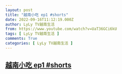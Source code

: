 ```yaml
---
layout: post
title: "越南小吃 ep1 #shorts"
date: 2022-09-16T11:12:19.000Z
author: LyLy TV越南生活
from: https://www.youtube.com/watch?v=UaT36GCi6kU
tags: [ LyLy TV越南生活 ]
comments: True
categories: [ LyLy TV越南生活 ]
---
```

<!--1663326739000-->
[越南小吃 ep1 #shorts](https://www.youtube.com/watch?v=UaT36GCi6kU)
------

<div>

</div>
